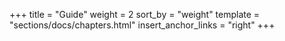 +++
title = "Guide"
weight = 2
sort_by = "weight"
template = "sections/docs/chapters.html"
insert_anchor_links = "right"
+++


